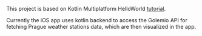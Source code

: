 This project is based on Kotlin Multiplatform HelloWorld 
[tutorial](https://kotlinlang.org/docs/multiplatform-mobile-getting-started.html).

Currently the iOS app uses kotlin backend to access the Golemio API for fetching Prague weather stations data, which are then visualized in the app.